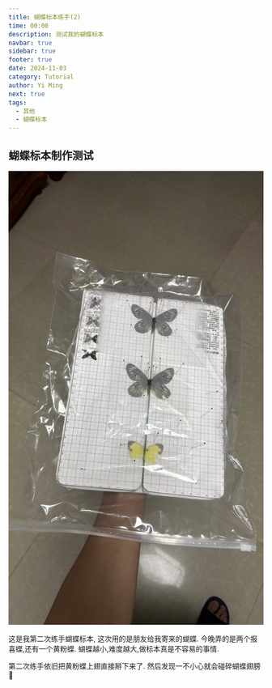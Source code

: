 ```yaml
---
title: 蝴蝶标本练手(2)
time: 00:00
description: 测试我的蝴蝶标本
navbar: true
sidebar: true
footer: true
date: 2024-11-03
category: Tutorial
author: Yi Ming
next: true
tags:
  - 其他
  - 蝴蝶标本
---
```



## 蝴蝶标本制作测试

![](pic/蝴蝶测试.png)

这是我第二次练手蝴蝶标本, 这次用的是朋友给我寄来的蝴蝶. 今晚弄的是两个报喜蝶,还有一个黄粉蝶.
蝴蝶越小,难度越大,做标本真是不容易的事情. 

第二次练手依旧把黄粉蝶上翅直接掰下来了.
然后发现一不小心就会碰碎蝴蝶翅膀🦋

　　　